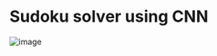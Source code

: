 # Sudoku solver using CNN

![image](https://github.com/user-attachments/assets/ac1b1598-c947-41d9-bbbc-2a66d9cff146)

